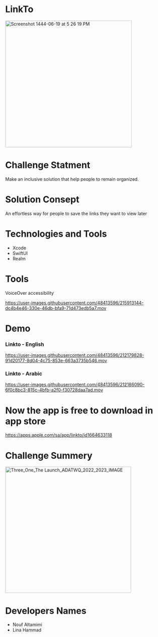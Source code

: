 # LinkTo

<img width="402" alt="Screenshot 1444-06-19 at 5 26 19 PM" src="https://user-images.githubusercontent.com/48413596/212186267-3e793ab4-6642-4d72-ba04-019f7fcfec88.png">

# Challenge Statment
Make an inclusive solution that help people to remain organized.

# Solution Consept 
An effortless way for people to save the links they want to view later

# Technologies and Tools
- Xcode
- SwiftUI
- Realm

# Tools
VoiceOver accessibility

https://user-images.githubusercontent.com/48413596/215913144-dc4b4e46-330e-46db-bfa9-71d473edb5a7.mov



# Demo 
### Linkto - English
https://user-images.githubusercontent.com/48413596/212179828-91d20177-8d04-4c75-853e-663a3735b546.mov

### Linkto - Arabic
https://user-images.githubusercontent.com/48413596/212186090-6f0c8bc3-815c-4bfb-a2f0-f30728daa7ad.mov

# Now the app is free to download in app store
https://apps.apple.com/sa/app/linkto/id1664633118

# Challenge Summery
<img width="400" alt="Three_One_The Launch_ADATWQ_2022_2023_IMAGE" src="https://user-images.githubusercontent.com/48413596/212353194-7a01293b-0844-4570-8479-de6e828670f6.png">


# Developers Names
- Nouf Altamimi
- Lina Hammad
